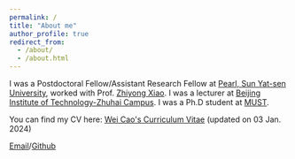 ```yaml
---
permalink: /
title: "About me"
author_profile: true
redirect_from: 
  - /about/
  - /about.html
---
```


I was a Postdoctoral Fellow/Assistant Research Fellow at [Pearl, Sun Yat-sen University](https://atmos.sysu.edu.cn/pearl/), worked with Prof. [Zhiyong Xiao](https://atmos.sysu.edu.cn/pearl/teacher/80). I was a lecturer at [Beijing Institute of Technology-Zhuhai Campus](https://www.bitzh.edu.cn/index/#/). I was a Ph.D student at [MUST](https://www.must.edu.mo/).

You can find my CV here: [Wei Cao's Curriculum Vitae](https://github.com/Trumancao/Trumancao.github.io/blob/master/assets/CAOWEI%20CV-20240103.pdf) (updated on 03 Jan. 2024)

[Email](caomust@gmail.com)/[Github](https://github.com/Trumancao)
